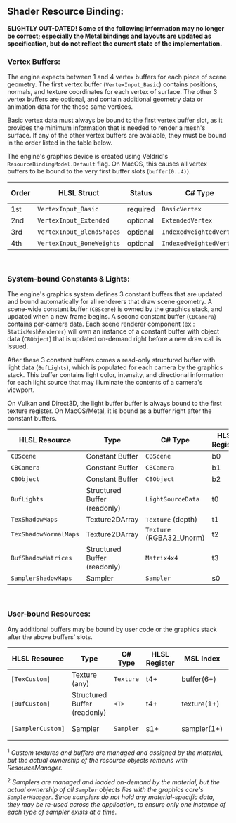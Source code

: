 ## Shader Resource Binding:

**SLIGHTLY OUT-DATED! Some of the following information may no longer be correct; especially the Metal bindings and layouts are updated as specification, but do not reflect the current state of the implementation.**

### Vertex Buffers:

The engine expects between 1 and 4 vertex buffers for each piece of scene geometry. The first vertex buffer (```VertexInput_Basic```) contains positions, normals, and texture coordinates for each vertex of surface. The other 3 vertex buffers are optional, and contain additional geometry data or animation data for the those same vertices.

Basic vertex data must always be bound to the first vertex buffer slot, as it provides the minimum information that is needed to render a mesh's surface. If any of the other vertex buffers are available, they must be bound in the order listed in the table below.

The engine's graphics device is created using Veldrid's ```ResourceBindingModel.Default``` flag. On MacOS, this causes all vertex buffers to be bound to the very first buffer slots (```buffer(0..4)```).

| **Order** |         **HLSL Struct**       | **Status** |         **C\# Type**        | **MSL Index** |
|    ---    |               ---             |    ---     |             ---             |      ---      |
|    1st    |     ```VertexInput_Basic```   |  required  |      ```BasicVertex```      |  buffer(0)    |
|    2nd    |   ```VertexInput_Extended```  |  optional  |     ```ExtendedVertex```    |  buffer(1)    |
|    3rd    | ```VertexInput_BlendShapes``` |  optional  | ```IndexedWeightedVertex``` |  buffer(2)    |
|    4th    | ```VertexInput_BoneWeights``` |  optional  | ```IndexedWeightedVertex``` |  buffer(3)    |
<br>

### System-bound Constants & Lights:

The engine's graphics system defines 3 constant buffers that are updated and bound automatically for all renderers that draw scene geometry. A scene-wide constant buffer (```CBScene```) is owned by the graphics stack, and updated when a new frame begins. A second constant buffer (```CBCamera```) contains per-camera data. Each scene renderer component (ex.: ```StaticMeshRenderer```) will own an instance of a constant buffer with object data (```CBObject```) that is updated on-demand right before a new draw call is issued.

After these 3 constant buffers comes a read-only structured buffer with light data (```BufLights```), which is populated for each camera by the graphics stack. This buffer contains light color, intensity, and directional information for each light source that may illuminate the contents of a camera's viewport.

On Vulkan and Direct3D, the light buffer buffer is always bound to the first texture register. On MacOS/Metal, it is bound as a buffer right after the constant buffers.

|     **HLSL Resource**     |           **Type**           |          **C\# Type**        | **HLSL Register** | **MSL Index** |    **Owner**    |
|            ---            |              ---             |              ---             |         ---       |      ---      |       ---       |
|       ```CBScene```       |        Constant Buffer       |         ```CBScene```        |         b0        |   buffer(+1)  | Graphics Stack  |
|       ```CBCamera```      |        Constant Buffer       |         ```CBCamera```       |         b1        |   buffer(+2)  |     Camera      |
|       ```CBObject```      |        Constant Buffer       |         ```CBObject```       |         b2        |   buffer(+3)  |    Renderer     |
|      ```BufLights```      | Structured Buffer (readonly) |     ```LightSourceData```    |         t0        |   buffer(+4)  | LightDataBuffer |
|    ```TexShadowMaps```    |        Texture2DArray        |     ```Texture``` (depth)    |         t1        |   texture(0)  | ShadowMapArray  |
| ```TexShadowNormalMaps``` |        Texture2DArray        | ```Texture``` (RGBA32_Unorm) |         t2        |   texture(0)  | ShadowMapArray  |
|  ```BufShadowMatrices```  | Structured Buffer (readonly) |        ```Matrix4x4```       |         t3        |   buffer(+5)  | LightDataBuffer |
|  ```SamplerShadowMaps```  |            Sampler           |         ```Sampler```        |         s0        |   sampler(0)  | ShadowMapArray  |
<br>


### User-bound Resources:

Any additional buffers may be bound by user code or the graphics stack after the above buffers' slots.

|    **HLSL Resource**    |           **Type**           |  **C\# Type** | **HLSL Register** | **MSL Index** |          **Owner**        |
|           ---           |              ---             |      ---      |         ---       |      ---      |             ---           |
|     ```[TexCustom]```   |         Texture (any)        | ```Texture``` |         t4+       |   buffer(6+)  |    Material<sup>1</sup>   |
|     ```[BufCustom]```   | Structured Buffer (readonly) |   ```<T>```   |         t4+       |   texture(1+) |    Material<sup>1</sup>   |
|   ```[SamplerCustom]``` |            Sampler           | ```Sampler``` |         s1+       |   sampler(1+) | Graphics Core<sup>2</sup> |

<sup>1</sup> _Custom textures and buffers are managed and assigned by the material, but the actual ownership of the resource objects remains with ResourceManager._

<sup>2</sup> _Samplers are managed and loaded on-demand by the material, but the actual ownership of all ```Sampler``` objects lies with the graphics core's ```SamplerManager```. Since samplers do not hold any material-specific data, they may be re-used across the application, to ensure only one instance of each type of sampler exists at a time._


